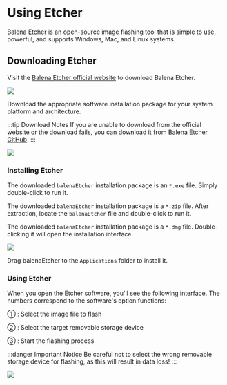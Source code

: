 # Using Etcher

Balena Etcher is an open-source image flashing tool that is simple to use, powerful, and supports Windows, Mac, and Linux systems.

## Downloading Etcher

Visit the [Balena Etcher official website](https://www.balena.io/etcher/) to download Balena Etcher.

<div style={{ textAlign: "center" }}>
  <img
    src="/en/img/common/radxa-os/install-system/etcher-down-01.webp"
    style={{ width: "100%", maxWidth: "1200px" }}
  />
</div>

Download the appropriate software installation package for your system platform and architecture.

:::tip Download Notes
If you are unable to download from the official website or the download fails, you can download it from [Balena Etcher GitHub](https://github.com/balena-io/etcher/releases).
:::

<div style={{ textAlign: "center" }}>
  <img
    src="/en/img/common/radxa-os/install-system/etcher-down-02.webp"
    style={{ width: "100%", maxWidth: "1200px" }}
  />
</div>

### Installing Etcher

<Tabs queryString="platform">

<TabItem value="Windows">

The downloaded `balenaEtcher` installation package is an `*.exe` file. Simply double-click to run it.

</TabItem>

<TabItem value="Linux">

The downloaded `balenaEtcher` installation package is a `*.zip` file. After extraction, locate the `balenaEtcher` file and double-click to run it.

</TabItem>

<TabItem value="MacOS">

The downloaded `balenaEtcher` installation package is a `*.dmg` file. Double-clicking it will open the installation interface.

<div style={{ textAlign: "center" }}>
  <img
    src="/en/img/common/radxa-os/install-system/etcher-install-mac.webp"
    style={{ width: "75%", maxWidth: "1200px" }}
  />
</div>

Drag balenaEtcher to the `Applications` folder to install it.

</TabItem>

</Tabs>

### Using Etcher

When you open the Etcher software, you'll see the following interface. The numbers correspond to the software's option functions:

① : Select the image file to flash

② : Select the target removable storage device

③ : Start the flashing process

:::danger Important Notice
Be careful not to select the wrong removable storage device for flashing, as this will result in data loss!
:::

<div style={{ textAlign: "center" }}>
  <img
    src="/en/img/common/radxa-os/install-system/etcher-home.webp"
    style={{ width: "100%", maxWidth: "1200px" }}
  />
</div>
